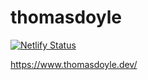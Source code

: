 # thomasdoyle
[![Netlify Status](https://api.netlify.com/api/v1/badges/9ad6067d-ff96-489c-acf2-fcd929941d35/deploy-status)](https://app.netlify.com/sites/kind-edison-664002/deploys)

https://www.thomasdoyle.dev/